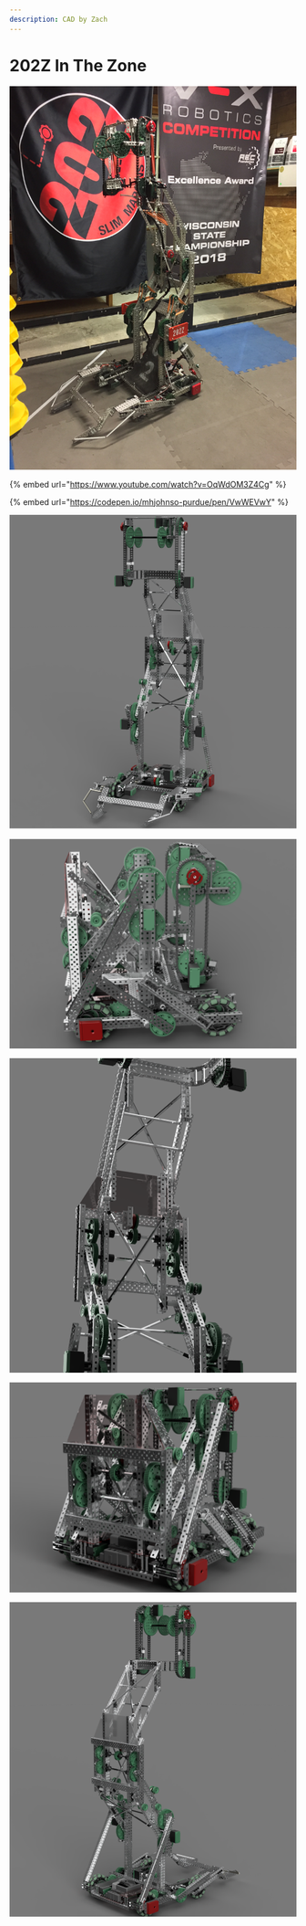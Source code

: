 ```yaml
---
description: CAD by Zach
---
```


# 202Z In The Zone

![](../../.gitbook/assets/e9e46c9d52f17bc094114678998d79e4.jpg)

{% embed url="https://www.youtube.com/watch?v=OqWdOM3Z4Cg" %}

{% embed url="https://codepen.io/mhjohnso-purdue/pen/VwWEVwY" %}



![CAD by Zach\(929u\), Renders by Zach\(929u\)](../../.gitbook/assets/render-2.png)

![CAD by Zach\(929u\), Renders by Zach\(929u\)](../../.gitbook/assets/render-10.png)

![CAD by Zach\(929u\), Renders by Zach\(929u\)](../../.gitbook/assets/render-6.png)

![CAD by Zach\(929u\), Renders by Zach\(929u\)](../../.gitbook/assets/render-12.png)

![CAD by Zach\(929u\), Renders by Zach\(929u\)](../../.gitbook/assets/render-4%20%282%29.png)

